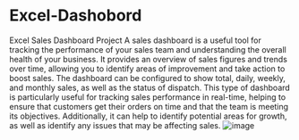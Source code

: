 # Excel-Dashobord
Excel Sales Dashboard Project 
A sales dashboard is a useful tool for tracking the performance of your sales team and understanding the overall health of your business. It provides an overview of sales figures and trends over time, allowing you to identify areas of improvement and take action to boost sales. The dashboard can be configured to show total, daily, weekly, and monthly sales, as well as the status of dispatch. This type of dashboard is particularly useful for tracking sales performance in real-time, helping to ensure that customers get their orders on time and that the team is meeting its objectives. Additionally, it can help to identify potential areas for growth, as well as identify any issues that may be affecting sales.
![image](https://user-images.githubusercontent.com/94027042/208977030-dc68a0a4-af5c-4f9d-8288-af2093b5dfde.png)
